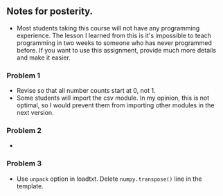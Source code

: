 ## Notes for posterity.

- Most students taking this course will not have any programming experience. The lesson I learned from this is it's impossible to teach programming in two weeks to someone who has never programmed before. If you want to use this assignment, provide much more details and make it easier.

### Problem 1

- Revise so that all number counts start at 0, not 1.
- Some students will import the csv module. In my opinion, this is not optimal, so I would prevent them from importing other modules in the next version.

### Problem 2

-

### Problem 3

- Use `unpack` option in loadtxt. Delete `numpy.transpose()` line in the template.